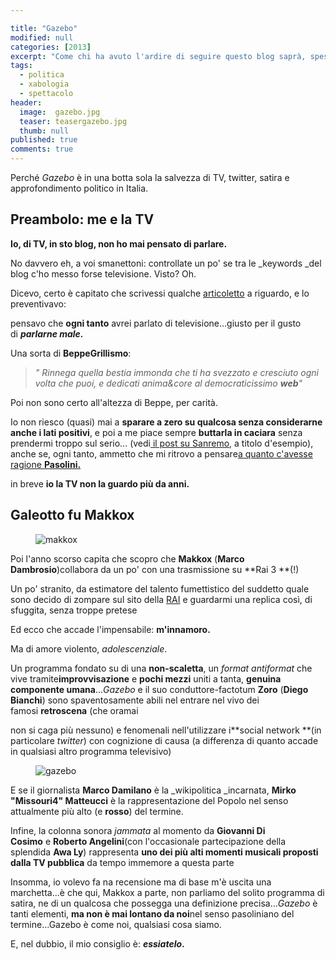 ```yaml
---

title: "Gazebo"
modified: null
categories: [2013]
excerpt: "Come chi ha avuto l'ardire di seguire questo blog saprà, spesso ho scritto qualcosina in merito alla..."
tags:
  - politica
  - xabologia
  - spettacolo
header:  
  image:  gazebo.jpg
  teaser: teasergazebo.jpg
  thumb: null
published: true
comments: true
---
```


Perché _Gazebo_ è in una botta sola la salvezza di TV, twitter, satira e approfondimento politico in Italia.  

## Preambolo: me e la TV
  
**Io, di TV, in sto blog, non ho mai pensato di parlare.**  
  
No davvero eh, a voi smanettoni: controllate un po' se tra le _keywords _del blog c'ho messo forse televisione. Visto? Oh.  
  
Dicevo, certo è capitato che scrivessi qualche [articoletto](http://xabacadabra.com/blog/tag/spettacolo) a riguardo, e lo preventivavo: 
  
pensavo che **ogni tanto** avrei parlato di televisione...giusto per il gusto di _**parlarne male.**_  
  
Una sorta di **BeppeGrillismo**:  
  
> _" Rinnega quella bestia immonda che ti ha svezzato e cresciuto ogni volta che puoi, e dedicati anima&core al democraticissimo **web**"_  
  
Poi non sono certo all'altezza di Beppe, per carità.  
  
Io non riesco (quasi) mai a **sparare a zero su qualcosa senza considerarne anche i lati positivi**, e poi a me piace sempre **buttarla in caciara** senza prendermi troppo sul serio... (vedi[ il post su Sanremo](http://xabacadabra.blogspot.it/2013/sanremo-duemilatredici.html), a titolo d'esempio), anche se, ogni tanto, ammetto che mi ritrovo a pensare[a quanto c'avesse ragione **Pasolini.**](http://www.youtube.com/watch?v=MxT12xgsKJ0)  
  
in breve **io la TV non la guardo più da anni.**  

## Galeotto fu Makkox

<figure>
	<img src="http://2.bp.blogspot.com/-GmB43WccjR4/Uouo6HCA1lI/AAAAAAAAFiI/xUFi6qVZnHA/s1600/canemucca_paz.jpg" alt="makkox">
</figure>

Poi l'anno scorso capita che scopro che **Makkox** (**Marco Dambrosio**)collabora da un po' con una trasmissione su **Rai 3 **(!)  
  
Un po' stranito, da estimatore del talento fumettistico del suddetto quale sono decido di zompare sul sito della [RAI](http://www.gazebo.rai.it/) e guardarmi una replica così, di sfuggita, senza troppe pretese  
  
Ed ecco che accade l'impensabile: **m'innamoro.**  
  
Ma di amore violento, _adolescenziale_.  
  
Un programma fondato su di una **non-scaletta**, un _format antiformat_ che vive tramite**improvvisazione** e **pochi mezzi** uniti a tanta, **genuina componente umana**..._Gazebo_ e il suo conduttore-factotum **Zoro** (**Diego Bianchi**) sono spaventosamente abili nel entrare nel vivo dei famosi **retroscena** (che oramai 

non si caga più nessuno) e fenomenali nell'utilizzare i**social network **(in particolare _twitter_) con cognizione di causa (a differenza di quanto accade in qualsiasi altro programma televisivo)  

<figure>
	<img src="http://1.bp.blogspot.com/-0uzvFYUeWBE/Uouqsuo1AvI/AAAAAAAAFiU/87Vz2z-eeaU/s1600/la-squadra-di-gazebo.jpg" alt="gazebo">
</figure>  
  
E se il giornalista **Marco Damilano** è la _wikipolitica _incarnata, **Mirko "Missouri4" Matteucci** è la rappresentazione del Popolo nel senso attualmente più alto (e **rosso**) del termine.  
  
Infine, la colonna sonora _jammata_ al momento da **Giovanni Di Cosimo** e **Roberto Angelini**(con l'occasionale partecipazione della splendida **Awa Ly**) rappresenta **uno dei più alti momenti musicali proposti dalla TV pubblica** da tempo immemore a questa parte  
  
Insomma, io volevo fa na recensione ma di base m'è uscita una marchetta...è che qui, Makkox a parte, non parliamo del solito programma di satira, ne di un qualcosa che possegga una definizione precisa..._Gazebo_ è tanti elementi, **ma non è mai lontano da noi**nel senso pasoliniano del termine...Gazebo è come noi, qualsiasi cosa siamo.  
  
E, nel dubbio, il mio consiglio è: **_essiatelo_.**